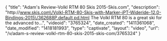 {
    "title": "Adam's Review-Volkl RTM 80 Skis 2015-Skis.com",
    "description": "http:\/\/www.skis.com\/Volkl-RTM-80-Skis-with-Marker-iPT-Wideride-12.0-Bindings-2015\/362688P,default,pd.html The Volkl RTM 80 is a great ski for the advanced to...",
    "videoid": "3765324",
    "date_created": "1411361068",
    "date_modified": "1418181993",
    "type": "captivate",
    "layout": "video",
    "url": "\/v\/adam-s-review-volkl-rtm-80-skis-2015-skis-com\/3765324"
}